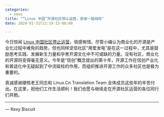 ```yaml
---
categories:
  - news
title: "“Linux 中国”开源社区停止运营，感谢一路相伴"
date: 2024-01-31T22:19:13-08:00

---
```


今日惊闻 [Linux 中国社区停止运营](https://linux.cn/article-16602-1.html)，倍感惋惜。尽管小编认为商业化的开源是产业化过程中难免的趋势，但也同样坚信社区“用爱发电”是在这一过程中，尤其是鼓励思考实践、发展新生力量和孕育开源文化中不可或缺的力量。没有社区，商业化的开源将变得毫无意义。今年是“信创”概念提出的第十年，开源工作在信创产业化和普适化中无疑起到了中流砥柱的作用，而组织推进开源工作的众多社区也是极为重要的。

真诚感谢硬核老王同志和 Linux.Cn Translation Team 全体成员这些年的辛苦付出。在这里，祝他们工作生活顺利！我们也愿与继续走在开源社区运营的各位同行们共勉。

---

— Kexy Biscuit

